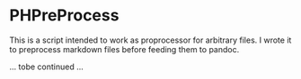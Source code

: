 PHPreProcess
============

This is a script intended to work as proprocessor for arbitrary files. I wrote it to preprocess
markdown files before feeding them to pandoc.

... tobe continued ...